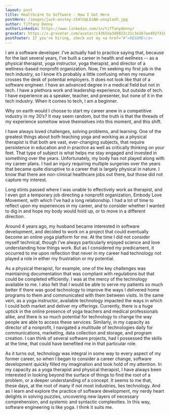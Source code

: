 ```yaml
---
layout: post
title: Healthcare to Software - How I Got Here
postHero: /images/jack-anstey-zS4lUqLEiNA-unsplash.jpg
author: Tiffany Denny
authorLinkedin: https://www.linkedin.com/in/tiffanydenny/
gravatar: https://s.gravatar.com/avatar/c4365da3d8822c31c3e167ae492f410b?s=80
postFooter: If you're hiring, check out my <a href="#">RESUME</a>
---
```


I am a software developer. I’ve actually had to practice saying that, because for the last several years, I’ve built a career in health and wellness -- as a physical therapist, yoga instructor, yoga therapist, and director of a wellness-based nonprofit organization. Now, I’m seeking my first job in the tech industry, so I know it’s probably a little confusing when my resume crosses the desk of potential employers. It does not look like that of a software engineer. I have an advanced degree in a medical field but not in tech. I have a plethora work and leadership experience, but outside of tech. I have experience as a speaker, teacher, and presenter, but none of it in the tech industry. When it comes to tech, I am a beginner.

Why on earth would I choose to start my career anew in a competitive industry in my 30’s? It may seem random, but the truth is that the threads of my experience somehow wove themselves into this moment, and this shift.

I have always loved challenges, solving problems, and learning. One of the greatest things about both teaching yoga and working as a physical therapist is that both are vast, ever-changing subjects, that require persistence in education and in practice as well as critically thinking on your feet. That type of subject is what helps me stay engaged and invested in something over the years. Unfortunately, my body has not played along with my career plans. I had an injury requiring multiple surgeries over the years that became quite disruptive to a career that is largely physical in nature. I know that there are non-clinical healthcare jobs out there, but those did not capture my interest.

Long stints passed where I was unable to effectively work as therapist, and I even got a temporary job directing a nonprofit organization, Embody Love Movement, with which I’ve had a long relationship. I had a lot of time to reflect upon my experiences in my career, and to consider whether I wanted to dig in and hope my body would hold up, or to move in a different direction.

Around 4 years ago, my husband became interested in software development, and decided to work on a project that could eventually become an online yoga platform for me.  At the time I did not consider myself technical, though I’ve always particularly enjoyed science and love understanding how things work. But as I considered my predicament, it occurred to me upon reflection that never in my career had technology not played a role in either my frustration or my potential.

As a physical therapist, for example, one of the key challenges was maintaining documentation that was compliant with regulations but that could be completed efficiently. I was at the mercy of the technology available to me. I also felt that I would be able to serve my patients so much better if there was good technology to improve the ways I delivered home programs to them and communicated with them between visits. In the same vein, as a yoga instructor, available technology impacted the ways in which I could both market and deliver my offerings. Currently, there is a huge uptick in the online presence of yoga teachers and medical professionals alike, and there is so much potential for technology to change the way people are able to access these services. Similarly, in my capacity as director of a nonprofit, I navigated a multitude of technologies daily for communications, marketing, data collection and storage, and program creation. I can think of several software projects, had I possessed the skills at the time, that could have benefited me in that particular role.

As it turns out, technology was integral in some way to every aspect of my former career, so when I began to consider a career change, software development quickly filled my imagination and took hold of my attention. In my capacity as a yoga therapist and physical therapist, I have always been interested in looking beyond the surface of things to find the root of a problem, or a deeper understanding of a concept. It seems to me that, these days, at the root of many if not most industries, lies technology. And as I learn and explore the practice of software development, my nerdy heart delights in solving puzzles, uncovering new layers of necessary comprehension, and systemic and syntactic complexities. In this way, software engineering is like yoga. I think it suits me.
